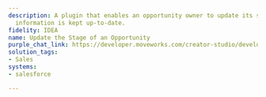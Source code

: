 ```yaml
---
description: A plugin that enables an opportunity owner to update its stage to ensure
  information is kept up-to-date.
fidelity: IDEA
name: Update the Stage of an Opportunity
purple_chat_link: https://developer.moveworks.com/creator-studio/developer-tools/purple-chat-builder/?workspace=%7B%22title%22%3A%22My+Workspace%22%2C%22botSettings%22%3A%7B%22name%22%3A%22%22%2C%22imageUrl%22%3A%22%22%7D%2C%22mocks%22%3A%5B%7B%22id%22%3A5327%2C%22title%22%3A%22New+Mock%22%2C%22transcript%22%3A%7B%22messages%22%3A%5B%7B%22from%22%3A%22USER%22%2C%22text%22%3A%22What%27s+the+current+stage+of+the+Acme+opportunity%3F%22%7D%2C%7B%22from%22%3A%22ANNOTATION%22%2C%22text%22%3A%22Fetches+current+stage+of+the+Acme+opportunity+from+CRM%22%7D%2C%7B%22from%22%3A%22BOT%22%2C%22text%22%3A%22The+current+stage+of+the+Acme+opportunity+is+%3Cb%3EProposal%2FPrice+Quote%3C%2Fb%3E.%22%7D%2C%7B%22from%22%3A%22USER%22%2C%22text%22%3A%22Update+the+stage+to+Closed.%22%7D%2C%7B%22from%22%3A%22BOT%22%2C%22text%22%3A%22%3Cp%3EOkay%2C+let%27s+update+the+stage+of+the+Acme+opportunity.%3Cbr%3E%3C%2Fp%3E%22%2C%22cards%22%3A%5B%7B%22title%22%3A%22%3Cp%3EPlease+confirm+the+details%3Cbr%3E%3C%2Fp%3E%22%2C%22text%22%3A%22%3Cp%3E%3Cb%3EOpportunity%3A%3C%2Fb%3E+Acme%3Cbr%3E%3Cb%3ECurrent+Stage%3A%3C%2Fb%3E+Proposal%2FPrice+Quote%3Cbr%3E%3Cb%3ENew+Stage%3A%3C%2Fb%3E+Closed%3Cbr%3E%3C%2Fp%3E%22%2C%22buttons%22%3A%5B%7B%22style%22%3A%22PRIMARY%22%2C%22text%22%3A%22Confirm+Update%22%7D%2C%7B%22text%22%3A%22Edit+Details%22%7D%2C%7B%22text%22%3A%22Cancel%22%7D%5D%7D%5D%7D%5D%2C%22settings%22%3A%7B%22colorStyle%22%3A%22LIGHT%22%2C%22startTime%22%3A%2211%3A43%2BAM%22%2C%22defaultPerson%22%3A%22GWEN%22%2C%22editable%22%3Atrue%2C%22botName%22%3A%22%22%2C%22botImageUrl%22%3A%22%22%7D%7D%7D%5D%7D
solution_tags:
- Sales
systems:
- salesforce

---
```

